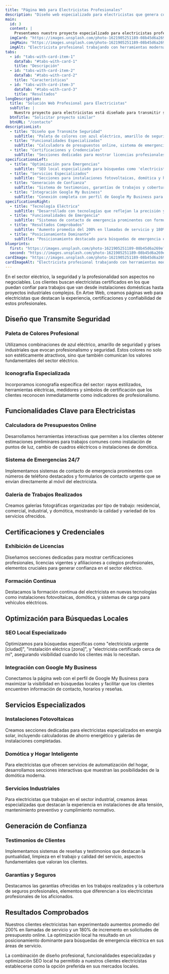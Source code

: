 ```yaml
---
title: "Página Web para Electricistas Profesionales"
description: "Diseño web especializado para electricistas que genera confianza, muestra certificaciones y facilita la contratación de servicios eléctricos."
main:
  id: 3
  content: |
    Presentamos nuestro proyecto especializado para electricistas profesionales - una solución web que destaca la experiencia, certificaciones y confiabilidad de estos profesionales del sector eléctrico, diseñada para generar confianza y facilitar la contratación de servicios eléctricos.
  imgCard: "https://images.unsplash.com/photo-1621905251189-08b45d6a269e?w=400&h=300&fit=crop"
  imgMain: "https://images.unsplash.com/photo-1621905251189-08b45d6a269e?w=800&h=600&fit=crop"
  imgAlt: "Electricista profesional trabajando con herramientas modernas"
tabs:
  - id: "tabs-with-card-item-1"
    dataTab: "#tabs-with-card-1"
    title: "Descripción"
  - id: "tabs-with-card-item-2"
    dataTab: "#tabs-with-card-2"
    title: "Características"
  - id: "tabs-with-card-item-3"
    dataTab: "#tabs-with-card-3"
    title: "Resultados"
longDescription:
  title: "Solución Web Profesional para Electricistas"
  subTitle: |
    Nuestro proyecto para electricistas está diseñado para transmitir seguridad y profesionalidad, con funcionalidades especializadas para el sector eléctrico y optimización para búsquedas de emergencia.
  btnTitle: "Solicitar proyecto similar"
  btnURL: "/contacto"
descriptionList:
  - title: "Diseño que Transmite Seguridad"
    subTitle: "Paleta de colores con azul eléctrico, amarillo de seguridad y grises industriales, con iconografía especializada del sector eléctrico."
  - title: "Funcionalidades Especializadas"
    subTitle: "Calculadora de presupuestos online, sistema de emergencias 24/7 y galería de trabajos organizados por tipo: residencial, comercial e industrial."
  - title: "Certificaciones y Credenciales"
    subTitle: "Secciones dedicadas para mostrar licencias profesionales, certificaciones vigentes y afiliaciones a colegios profesionales."
specificationsLeft:
  - title: "Optimización para Emergencias"
    subTitle: "SEO local especializado para búsquedas como 'electricista urgente [ciudad]' y 'electricista certificado cerca de mí'."
  - title: "Servicios Especializados"
    subTitle: "Secciones para instalaciones fotovoltaicas, domótica y hogar inteligente, y servicios industriales de alta tensión."
  - title: "Generación de Confianza"
    subTitle: "Sistema de testimonios, garantías de trabajos y cobertura de seguros profesionales claramente destacados."
  - title: "Integración Google My Business"
    subTitle: "Conexión completa con perfil de Google My Business para maximizar visibilidad en búsquedas locales."
specificationsRight:
  - title: "Tecnología Eléctrica"
    subTitle: "Desarrollado con tecnologías que reflejan la precisión y seguridad del trabajo eléctrico profesional."
  - title: "Funcionalidades de Emergencia"
    subTitle: "Sistemas de contacto de emergencia prominentes con formularios que se envían directamente al móvil del electricista."
  - title: "Resultados Comprobados"
    subTitle: "Aumento promedio del 200% en llamadas de servicio y 180% de incremento en solicitudes de presupuesto online."
  - title: "Posicionamiento Dominante"
    subTitle: "Posicionamiento destacado para búsquedas de emergencia eléctrica en áreas de servicio local."
blueprints:
  first: "https://images.unsplash.com/photo-1621905251189-08b45d6a269e?w=600&h=400&fit=crop"
  second: "https://images.unsplash.com/photo-1621905251189-08b45d6a269e?w=600&h=400&fit=crop"
cardImage: "https://images.unsplash.com/photo-1621905251189-08b45d6a269e?w=600&h=400&fit=crop"
cardImageAlt: "Electricista profesional trabajando con herramientas modernas"
---
```


En el sector eléctrico, la seguridad y la profesionalidad son aspectos no negociables. Los clientes buscan electricistas certificados en los que puedan confiar para trabajos que van desde instalaciones domésticas hasta proyectos industriales complejos. En Artxe Web, creamos páginas web para electricistas que destacan la experiencia, certificaciones y confiabilidad de estos profesionales.

## Diseño que Transmite Seguridad

### Paleta de Colores Profesional

Utilizamos combinaciones de azul eléctrico, amarillo de seguridad y grises industriales que evocan profesionalismo y seguridad. Estos colores no solo son estéticamente atractivos, sino que también comunican los valores fundamentales del sector eléctrico.

### Iconografía Especializada

Incorporamos iconografía específica del sector: rayos estilizados, herramientas eléctricas, medidores y símbolos de certificación que los clientes reconocen inmediatamente como indicadores de profesionalismo.

## Funcionalidades Clave para Electricistas

### Calculadora de Presupuestos Online

Desarrollamos herramientas interactivas que permiten a los clientes obtener estimaciones preliminares para trabajos comunes como instalación de puntos de luz, cambio de cuadros eléctricos o instalaciones de domótica.

### Sistema de Emergencias 24/7

Implementamos sistemas de contacto de emergencia prominentes con números de teléfono destacados y formularios de contacto urgente que se envían directamente al móvil del electricista.

### Galería de Trabajos Realizados

Creamos galerías fotográficas organizadas por tipo de trabajo: residencial, comercial, industrial, y domótica, mostrando la calidad y variedad de los servicios ofrecidos.

## Certificaciones y Credenciales

### Exhibición de Licencias

Diseñamos secciones dedicadas para mostrar certificaciones profesionales, licencias vigentes y afiliaciones a colegios profesionales, elementos cruciales para generar confianza en el sector eléctrico.

### Formación Continua

Destacamos la formación continua del electricista en nuevas tecnologías como instalaciones fotovoltaicas, domótica, y sistemas de carga para vehículos eléctricos.

## Optimización para Búsquedas Locales

### SEO Local Especializado

Optimizamos para búsquedas específicas como "electricista urgente [ciudad]", "instalación eléctrica [zona]", y "electricista certificado cerca de mí", asegurando visibilidad cuando los clientes más lo necesitan.

### Integración con Google My Business

Conectamos la página web con el perfil de Google My Business para maximizar la visibilidad en búsquedas locales y facilitar que los clientes encuentren información de contacto, horarios y reseñas.

## Servicios Especializados

### Instalaciones Fotovoltaicas

Creamos secciones dedicadas para electricistas especializados en energía solar, incluyendo calculadoras de ahorro energético y galerías de instalaciones completadas.

### Domótica y Hogar Inteligente

Para electricistas que ofrecen servicios de automatización del hogar, desarrollamos secciones interactivas que muestran las posibilidades de la domótica moderna.

### Servicios Industriales

Para electricistas que trabajan en el sector industrial, creamos áreas especializadas que destacan la experiencia en instalaciones de alta tensión, mantenimiento preventivo y cumplimiento normativo.

## Generación de Confianza

### Testimonios de Clientes

Implementamos sistemas de reseñas y testimonios que destacan la puntualidad, limpieza en el trabajo y calidad del servicio, aspectos fundamentales que valoran los clientes.

### Garantías y Seguros

Destacamos las garantías ofrecidas en los trabajos realizados y la cobertura de seguros profesionales, elementos que diferencian a los electricistas profesionales de los aficionados.

## Resultados Comprobados

Nuestros clientes electricistas han experimentado aumentos promedio del 200% en llamadas de servicio y un 180% de incremento en solicitudes de presupuesto online. La optimización local ha resultado en un posicionamiento dominante para búsquedas de emergencia eléctrica en sus áreas de servicio.

La combinación de diseño profesional, funcionalidades especializadas y optimización SEO local ha permitido a nuestros clientes electricistas establecerse como la opción preferida en sus mercados locales.
